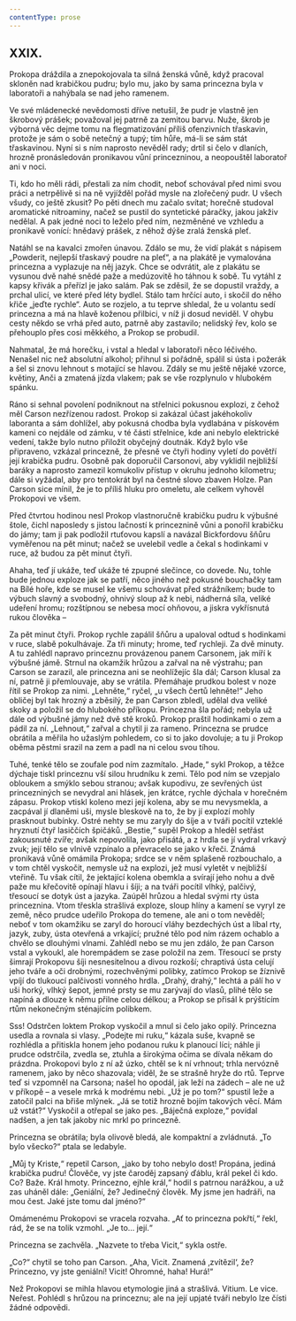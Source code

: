 ```yaml
---
contentType: prose
---
```


## XXIX.

Prokopa dráždila a znepokojovala ta silná ženská vůně, když pracoval skloněn nad krabičkou pudru; bylo mu, jako by sama princezna byla v laboratoři a nahýbala se nad jeho ramenem.

Ve své mládenecké nevědomosti dříve netušil, že pudr je vlastně jen škrobový prášek; považoval jej patrně za zemitou barvu. Nuže, škrob je výborná věc dejme tomu na flegmatizování příliš ofenzivních třaskavin, protože je sám o sobě netečný a tupý; tím hůře, má-li se sám stát třaskavinou. Nyní si s ním naprosto nevěděl rady; drtil si čelo v dlaních, hrozně pronásledován pronikavou vůní princezninou, a neopouštěl laboratoř ani v noci.

Ti, kdo ho měli rádi, přestali za ním chodit, neboť schovával před nimi svou práci a netrpělivě si na ně vyjížděl pořád mysle na zlořečený pudr. U všech všudy, co ještě zkusit? Po pěti dnech mu začalo svítat; horečně studoval aromatické nitroaminy, načež se pustil do syntetické páračky, jakou jakživ nedělal. A pak jedné noci to leželo před ním, nezměněné ve vzhledu a pronikavě vonící: hnědavý prášek, z něhož dýše zralá ženská pleť.

Natáhl se na kavalci zmořen únavou. Zdálo se mu, že vidí plakát s nápisem „Powderit, nejlepší třaskavý poudre na pleť“, a na plakátě je vymalována princezna a vyplazuje na něj jazyk. Chce se odvrátit, ale z plakátu se vysunou dvě nahé snědé paže a medúzovitě ho táhnou k sobě. Tu vytáhl z kapsy křivák a přeřízl je jako salám. Pak se zděsil, že se dopustil vraždy, a prchal ulicí, ve které před léty bydlel. Stálo tam hrčící auto, i skočil do něho křiče „jeďte rychle“. Auto se rozjelo, a tu teprve shledal, že u volantu sedí princezna a má na hlavě koženou přilbici, v níž ji dosud neviděl. V ohybu cesty někdo se vrhá před auto, patrně aby zastavilo; nelidský řev, kolo se přehouplo přes cosi měkkého, a Prokop se probudil.

Nahmatal, že má horečku, i vstal a hledal v laboratoři něco léčivého. Nenašel nic než absolutní alkohol; přihnul si pořádně, spálil si ústa i požerák a šel si znovu lehnout s motající se hlavou. Zdály se mu ještě nějaké vzorce, květiny, Anči a zmatená jízda vlakem; pak se vše rozplynulo v hlubokém spánku.

Ráno si sehnal povolení podniknout na střelnici pokusnou explozi, z čehož měl Carson nezřízenou radost. Prokop si zakázal účast jakéhokoliv laboranta a sám dohlížel, aby pokusná chodba byla vydlabána v pískovém kameni co nejdále od zámku, v té části střelnice, kde ani nebylo elektrické vedení, takže bylo nutno přiložit obyčejný doutnák. Když bylo vše připraveno, vzkázal princezně, že přesně ve čtyři hodiny vyletí do povětří její krabička pudru. Osobně pak doporučil Carsonovi, aby vyklidil nejbližší baráky a naprosto zamezil komukoliv přístup v okruhu jednoho kilometru; dále si vyžádal, aby pro tentokrát byl na čestné slovo zbaven Holze. Pan Carson sice mínil, že je to příliš hluku pro omeletu, ale celkem vyhověl Prokopovi ve všem.

Před čtvrtou hodinou nesl Prokop vlastnoručně krabičku pudru k výbušné štole, čichl naposledy s jistou lačností k princeznině vůni a ponořil krabičku do jámy; tam ji pak podložil rtuťovou kapslí a navázal Bickfordovu šňůru vyměřenou na pět minut; načež se uvelebil vedle a čekal s hodinkami v ruce, až budou za pět minut čtyři.

Ahaha, teď jí ukáže, teď ukáže té zpupné slečince, co dovede. Nu, tohle bude jednou exploze jak se patří, něco jiného než pokusné bouchačky tam na Bílé hoře, kde se musel ke všemu schovávat před strážníkem; bude to výbuch slavný a svobodný, ohnivý sloup až k nebi, nádherná síla, veliké udeření hromu; rozštípnou se nebesa mocí ohňovou, a jiskra vykřísnutá rukou člověka –

Za pět minut čtyři. Prokop rychle zapálil šňůru a upaloval odtud s hodinkami v ruce, slabě pokulhávaje. Za tři minuty; hrome, teď rychleji. Za dvě minuty. A tu zahlédl napravo princeznu provázenou panem Carsonem, jak míří k výbušné jámě. Strnul na okamžik hrůzou a zařval na ně výstrahu; pan Carson se zarazil, ale princezna ani se neohlížejíc šla dál; Carson klusal za ní, patrně ji přemlouvaje, aby se vrátila. Přemáhaje prudkou bolest v noze řítil se Prokop za nimi. „Lehněte,“ ryčel, „u všech čertů lehněte!“ Jeho obličej byl tak hrozný a zběsilý, že pan Carson zbledl, udělal dva veliké skoky a položil se do hlubokého příkopu. Princezna šla pořád; nebyla už dále od výbušné jámy než dvě stě kroků. Prokop praštil hodinkami o zem a pádil za ní. „Lehnout,“ zařval a chytil ji za rameno. Princezna se prudce obrátila a měřila ho užaslým pohledem, co si to jako dovoluje; a tu ji Prokop oběma pěstmi srazil na zem a padl na ni celou svou tíhou.

Tuhé, tenké tělo se zoufale pod ním zazmítalo. „Hade,“ sykl Prokop, a těžce dýchaje tiskl princeznu vší silou hrudníku k zemi. Tělo pod ním se vzepjalo obloukem a smýklo sebou stranou; avšak kupodivu, ze sevřených úst princezniných se nevydral ani hlásek, jen krátce, rychle dýchala v horečném zápasu. Prokop vtiskl koleno mezi její kolena, aby se mu nevysmekla, a zacpával jí dlaněmi uši, mysle bleskově na to, že by jí explozí mohly prasknout bubínky. Ostré nehty se mu zaryly do šíje a v tváři pocítil vzteklé hryznutí čtyř lasiččích špičáků. „Bestie,“ supěl Prokop a hleděl setřást zakousnuté zvíře; avšak nepovolila, jako přisátá, a z hrdla se jí vydral vrkavý zvuk; její tělo se vlnivě vzpínalo a převracelo se jako v křeči. Známá pronikavá vůně omámila Prokopa; srdce se v něm splašeně rozbouchalo, a v tom chtěl vyskočit, nemysle už na explozi, jež musí vyletět v nejbližší vteřině. Tu však cítil, že jektající kolena obemkla a svírají jeho nohu a dvě paže mu křečovitě opínají hlavu i šíji; a na tváři pocítil vlhký, palčivý, třesoucí se dotyk úst a jazyka. Zaúpěl hrůzou a hledal svými rty ústa princeznina. Vtom třeskla strašlivá exploze, sloup hlíny a kamení se vyryl ze země, něco prudce udeřilo Prokopa do temene, ale ani o tom nevěděl; neboť v tom okamžiku se zaryl do horoucí vláhy bezdechých úst a líbal rty, jazyk, zuby, ústa otevřená a vrkající; pružné tělo pod ním rázem ochablo a chvělo se dlouhými vlnami. Zahlédl nebo se mu jen zdálo, že pan Carson vstal a vykoukl, ale horempádem se zase položil na zem. Třesoucí se prsty šimrají Prokopovu šíji nesnesitelnou a divou rozkoší; chraptivá ústa celují jeho tváře a oči drobnými, rozechvěnými polibky, zatímco Prokop se žíznivě vpíjí do tlukoucí palčivosti vonného hrdla. „Drahý, drahý,“ lechtá a pálí ho v uši horký, vlhký šepot, jemné prsty se mu zarývají do vlasů, plihé tělo se napíná a dlouze k němu přilne celou délkou; a Prokop se přisál k prýštícím rtům nekonečným sténajícím polibkem.

Sss! Odstrčen loktem Prokop vyskočil a mnul si čelo jako opilý. Princezna usedla a rovnala si vlasy. „Podejte mi ruku,“ kázala suše, kvapně se rozhlédla a přitiskla honem jeho podanou ruku k planoucí líci; náhle ji prudce odstrčila, zvedla se, ztuhla a širokýma očima se dívala někam do prázdna. Prokopovi bylo z ní až úzko, chtěl se k ní vrhnout; trhla nervózně ramenem, jako by něco shazovala; viděl, že se strašně hryže do rtů. Teprve teď si vzpomněl na Carsona; našel ho opodál, jak leží na zádech – ale ne už v příkopě – a vesele mrká k modrému nebi. „Už je po tom?“ spustil leže a zatočil palci na břiše mlýnek. „Já se totiž hrozně bojím takových věcí. Mám už vstát?“ Vyskočil a otřepal se jako pes. „Báječná exploze,“ povídal nadšen, a jen tak jakoby nic mrkl po princezně.

Princezna se obrátila; byla olivově bledá, ale kompaktní a zvládnutá. „To bylo všecko?“ ptala se ledabyle.

„Můj ty Kriste,“ repetil Carson, „jako by toho nebylo dost! Propána, jediná krabička pudru! Člověče, vy jste čaroděj zapsaný ďáblu, král pekel či kdo. Co? Baže. Král hmoty. Princezno, ejhle král,“ hodil s patrnou narážkou, a už zas uháněl dále: „Geniální, že? Jedinečný člověk. My jsme jen hadráři, na mou čest. Jaké jste tomu dal jméno?“

Omámenému Prokopovi se vracela rozvaha. „Ať to princezna pokřtí,“ řekl, rád, že se na tolik vzmohl. „Je to… její.“

Princezna se zachvěla. „Nazvete to třeba Vicit,“ sykla ostře.

„Co?“ chytil se toho pan Carson. „Aha, Vicit. Znamená ‚zvítězil‘, že? Princezno, vy jste geniální! Vicit! Ohromné, haha! Hurá!“

Než Prokopovi se mihla hlavou etymologie jiná a strašlivá. Vitium. Le vice. Neřest. Pohlédl s hrůzou na princeznu; ale na její upjaté tváři nebylo lze čísti žádné odpovědi.
